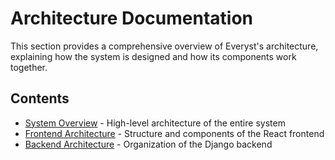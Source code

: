 # Architecture Documentation

This section provides a comprehensive overview of Everyst's architecture, explaining how the system is designed and how its components work together.

## Contents

- [System Overview](./system-overview.md) - High-level architecture of the entire system
- [Frontend Architecture](./frontend.md) - Structure and components of the React frontend
- [Backend Architecture](./backend.md) - Organization of the Django backend
